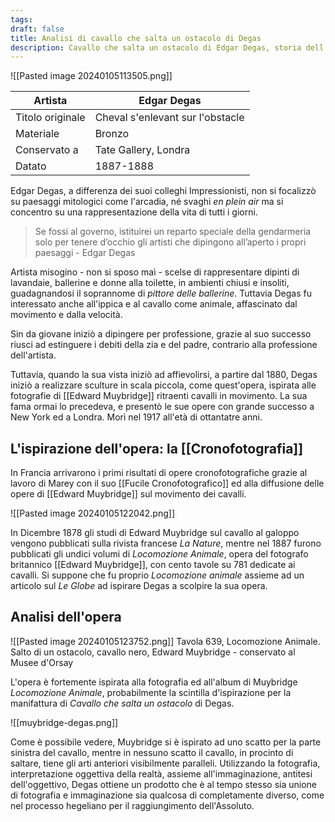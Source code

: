 ```yaml
---
tags: 
draft: false
title: Analisi di cavallo che salta un ostacolo di Degas
description: Cavallo che salta un ostacolo di Edgar Degas, storia dell'artista, collegamenti con la cronofotografia e analisi dell'opera
---
```


![[Pasted image 20240105113505.png]]

| Artista | Edgar Degas |
| ---- | ---- |
| Titolo originale | Cheval s'enlevant sur l'obstacle |
| Materiale | Bronzo |
| Conservato a | Tate Gallery, Londra |
| Datato | 1887-1888 |

Edgar Degas, a differenza dei suoi colleghi Impressionisti, non si focalizzò su paesaggi mitologici come l'arcadia, né svaghi *en plein air* ma si concentro su una rappresentazione della vita di tutti i giorni. 

> Se fossi al governo, istituirei un reparto speciale della gendarmeria solo per tenere d’occhio gli artisti che dipingono all’aperto i propri paesaggi - Edgar Degas


Artista misogino - non si sposo maì - scelse di rappresentare dipinti di lavandaie, ballerine e donne alla toilette, in ambienti chiusi e insoliti, guadagnandosi il soprannome di *pittore delle ballerine*. Tuttavia Degas  fu interessato anche all'ippica e al cavallo come animale, affascinato dal movimento e dalla velocità.

Sin da giovane iniziò a dipingere per professione, grazie al suo successo riusci ad estinguere i debiti della zia e del padre, contrario alla professione dell'artista. 

Tuttavia, quando la sua vista iniziò ad affievolirsi, a partire dal 1880, Degas iniziò a realizzare sculture in scala piccola, come quest'opera, ispirata alle fotografie di [[Edward Muybridge]] ritraenti cavalli in movimento. La sua fama ormai lo precedeva, e presentò le sue opere con grande successo  a New York ed a Londra. Morì nel 1917 all'età di ottantatre anni. 

## L'ispirazione dell'opera: la [[Cronofotografia]]

In Francia arrivarono i primi risultati di opere cronofotografiche grazie al lavoro di Marey con il suo [[Fucile Cronofotografico]] ed alla diffusione delle opere di [[Edward Muybridge]] sul movimento dei cavalli.

![[Pasted image 20240105122042.png]]

In Dicembre 1878 gli studi di Edward Muybridge sul cavallo al galoppo vengono pubblicati sulla rivista francese *La Nature*, mentre nel 1887 furono pubblicati gli undici volumi di *Locomozione Animale*, opera del fotografo britannico [[Edward Muybridge]], con cento tavole su 781 dedicate ai cavalli. Si suppone che fu proprio *Locomozione animale* assieme ad un articolo sul *Le Globe* ad ispirare Degas a scolpire la sua opera.

## Analisi dell'opera

![[Pasted image 20240105123752.png]]
Tavola 639, Locomozione Animale. Salto di un ostacolo, cavallo nero, Edward Muybridge  - conservato al Musee d'Orsay


L'opera è fortemente ispirata alla fotografia ed all'album di Muybridge *Locomozione Animale*, probabilmente la scintilla d'ispirazione per la manifattura di *Cavallo che salta un ostacolo* di Degas.

![[muybridge-degas.png]]

Come è possibile vedere, Muybridge si è ispirato ad uno scatto per la parte sinistra del cavallo, mentre in nessuno scatto il cavallo, in procinto di saltare, tiene gli arti anteriori visibilmente paralleli. Utilizzando la fotografia, interpretazione oggettiva della realtà, assieme all'immaginazione, antitesi dell'oggettivo, Degas ottiene un prodotto che è al tempo stesso sia unione di fotografia e immaginazione sia qualcosa di completamente diverso, come nel processo hegeliano per il raggiungimento dell'Assoluto. 
